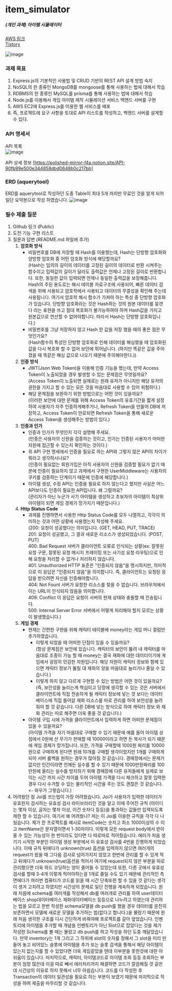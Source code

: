 # item_simulator
##### (개인 과제) 아이템 시뮬레이터
[AWS 링크](https://yonghyeon.store:3018/) <br/>
[Tistory](https://dydgustmdfl1231.tistory.com/49)

![image](https://github.com/user-attachments/assets/65222b11-7a02-4650-916e-7e13287648f0)


### 과제 목표
1. Express.js의 기본적인 사용법 및 CRUD 기반의 REST API 설계 방법 숙지
2. NoSQL의 한 종류인 MongoDB를 mongoose를 통해 사용하는 법에 대해서 학습
3. RDBMS의 한 종류인 MySQL를 prisma를 통해 사용하는 법에 대해서 학습
4. Node.js를 이용해서 게임 아이템 제작 시뮬레이션 서비스 백엔드 서버를 구현
5. AWS EC2에 Express.js를 이용한 웹 서비스를 배포
6. 즉, 프로젝트에 요구 사항을 토대로 API 리스트를 작성하고, 백엔드 서버를 설계할 수 있다.

### API 명세서
API 목록 <br/>
![image](https://github.com/user-attachments/assets/0f7f2432-01de-4184-8da1-c5bbda752660)

API 상세 정보 
[https://polished-mirror-f4a.notion.site/API-90fb99e500e344858dbd0648b0c217bb]

### ERD (aquerytool)
ERD를 aquerytool로 작성하던 도중 Table이 최대 5개 까지만 무료인 것을 알게 되어 일단 요약본으로 작성 하였습니다.
![image](https://github.com/user-attachments/assets/13ac0a81-168f-4a87-acee-7b75372ac995)


### 필수 제출 질문
1. Github 링크 (Public)
2. 도전 기능 구현 리스트
3. 질문과 답변 (README.md 파일에 추가)
    1. **암호화 방식**
        - 비밀번호를 DB에 저장할 때 Hash를 이용했는데, Hash는 단방향 암호화와 양방향 암호화 중 어떤 암호화 방식에 해당할까요? <br/>
            (Hash는 임의의 길이의 데이터를 고정된 길이의 데이터로 반환 시켜주는 함수이고 입력값의 길이가 달라도 출력값은 언제나 고정된 길이로 반환합니다.
             또한, 동일한 값이 입력되면 언제나 동일한 출력값을 보장해줍니다.
             Hash의 주된 용도로는 해시 테이블 자료구조에 사용되어, 빠른 데이터 검색을 위해 사용되고 암호학에서 사용되고 데이터의 무결성을 확인해 주는데 사용됩니다.
             여기서 암호학 해시 함수가 가져야 하는 특성 중 단방향 암호화가 있습니다.
             단방향 암호화라는 것은 Hash하는 것의 원본 데이터를 뭉갠다 라는 표현을 쓰고 절대 복호화가 불가능하여야 하며 Hash값을 가지고 원본값으로 연산할 수 없어야합니다.
             따라서 Hash는 단방향 암호화입니다.)
        - 비밀번호를 그냥 저장하지 않고 Hash 한 값을 저장 했을 때의 좋은 점은 무엇인가요? <br/>
            (Hash함수의 특성인 단방향 암호화로 인해 데이터를 해싱했을 때 암호화된 값을 다시 복호화 할 수 없어 보안에 뛰어납니다. (하지만 똑같은 값을 주어졌을 때 똑같은 해싱 값으로 나오기 때문에 주의해야한다.))
    2. **인증 방식**
        - JWT(Json Web Token)을 이용해 인증 기능을 했는데, 만약 Access Token이 노출되었을 경우 발생할 수 있는 문제점은 무엇일까요? <br/>
            (Access Token이 노출되면 실제로는 원래 유저가 아니지만 해당 유저의 권한을 가지고 할 수 있는 모든 것을 마음대로 사용할 수 있어 위험하다.)
        - 해당 문제점을 보완하기 위한 방법으로는 어떤 것이 있을까요? <br/>
            (이러한 보안에 대한 문제를 위해 Access Token의 유효기간을 짧게 설정하여 사용자가 자주 인증하게해주거나, Refresh Token을 만들어 DB에 저장하고, Access Token이 만료되면 Refresh Token을 통해 새로운 Access Token을 생성해주는 방법이 있다.)
    3. **인증과 인가**
        - 인증과 인가가 무엇인지 각각 설명해 주세요. <br/>
            (인증은 사용자의 신원을 검증하는 것이고, 인가는 인증된 사용자가 어떠한 자원에 접근할 수 있는지 확인하는 것이다.)
        - 위 API 구현 명세에서 인증을 필요로 하는 API와 그렇지 않은 API의 차이가 뭐라고 생각하시나요? <br/>
            (인증이 필요없는 회원가입은 아직 사용자의 신원을 검증할 필요가 없기 때문에 인증이 필요하지 않고 과제에서 구현한 UserMiddleware는 사용자의 쿠키를 검증하는 단계이기 때문에 인증에 해당합니다.)
        - 아이템 생성, 수정 API는 인증을 필요로 하지 않는다고 했지만 사실은 어느 API보다도 인증이 필요한 API입니다. 왜 그럴까요? <br/>
            (관리자가 아닌 누군가 사기 아이템을 생성하고 초보자의 아이템이 최상위 아이템이 되면 게임 경제가 망가지기 때문입니다.)
    4. **Http Status Code**
        - 과제를 진행하면서 사용한 Http Status Code를 모두 나열하고, 각각이 의미하는 것과 어떤 상황에 사용했는지 작성해 주세요. <br/>
            (200: 요청이 성공했다는 의미입니다. (GET, HEAD, PUT, TRACE) <br/>
             201: 요청이 성공했고, 그 결과 새로운 리소스가 생성되었습니다. (POST, PUT) <br/>
             400: Bad Request 서버가 클라이언트 오류로 인식되는 상황(ex: 잘못된 요청 구문, 잘못된 요청 메시지 프레이밍 또는 사기성 요청 라우팅)으로 인해 요청을 처리할 수 없거나 처리하지 않습니다. <br/>
             401: Unauthorized HTTP 표준은 "인증되지 않음"을 명시하지만, 의미적으로 이 응답은 "인증되지 않음"을 의미합니다. 즉, 클라이언트는 요청된 응답을 받으려면 자신을 인증해야합니다. <br/>
             404: Not Fount 서버가 요청한 리소스를 찾을 수 없습니다. 브라우저에서 이는 URL이 인식되지 않음을 의미합니다. <br/>
             409: Conflict 이 응답은 요청이 서버의 현재 상태와 충돌할 때 전송됩니다. <br/>
             500: Internal Server Error 서버에서 어떻게 처리해야 할지 모르는 상황이 발생했습니다.)    <br/>
    5. **게임 경제**
        - 현재는 간편한 구현을 위해 캐릭터 테이블에 money라는 게임 머니 컬럼만 추가하였습니다.
            - 이렇게 되었을 때 어떠한 단점이 있을 수 있을까요? <br/>
             (항상 문제점은 보안에 있습니다. 캐릭터의 보안이 뚫려 내 캐릭터를 마음대로 조종이 가능 할 때 money는 결국 재화에 대한 데이터이기에 게임에서 굉장히 민감한 자원입니다.
              해당 자원이 캐릭터 정보와 함께 있으면 캐릭터 정보가 뚫릴 댸 재화의 양을 마음대로 늘리거나 줄일 수 있습니다.)
            - 이렇게 하지 않고 다르게 구현할 수 있는 방법은 어떤 것이 있을까요? <br/>
             (즉, 보안성을 늘리는게 핵심이고 당장에 생각할 수 있는 것은 서버에서 클라이언트에 직접 전송하게 될 캐릭터 정보에 넣는 것 보다는 데이터베이스에 직접 들어갈 재화 리소스를 따로 관리를 하여
              보안성을 늘려줘야 할 것 같습니다. 다른 DB에 넣는 방식으로 하여 캐릭터 정보 와 재화 관리는 따로 해주면 더욱 좋을 것 같습니다.)
        - 아이템 구입 시에 가격을 클라이언트에서 입력하게 하면 어떠한 문제점이 있을 수 있을까요? <br/>
             (아이템 가격을 자기 마음대로 구매할 수 있기 때문에 예를 들어 아이템 상점에서 0원에 산 무기가 판매할 때 10000이라고 하면 돈 복사가 되기 떄문에 게임 경제가 망가집니다.
              또한, 가격을 구매할때 1000원 짜리를 10000원으로 구매하게 된다면 원래 10개를 구매할 생각이었지만 1개를 구매하게 되어 서버 롤백을 원하는 경우가 많아질 것 같습니다.
              경매장에서는 문제가 없지만 인간이라면 언제든 실수를 할 수 있기 때문에 1000만원짜리를 100만원에 올리는 실수를 방지하기 위해 경매장에 다른 유저들에게 실제로 보이는 시간 까지 시간 차이를 두어
              아이템 가격을 다시 체크하고 잘못 입력한 경우 다시 수거할 수 있는 물리적인 시간을 주는 것도 괜찮은 것 같습니다. <- 와우가 그렇습니다.)
4. 어려웠던 점
   Joi를 쓰는법이 가장 어려웠습니다. Joi가 사용자가 입력한 데이터가 유효한지 검사하는 유효성 검사 라이브러리인 것을 알고 이때 주어진 규칙
   (아이디는 몇자 이상, 글자는 몇자 이상, 이건 숫자다 등등)을 통과하는 값들만 입력되도록 제한 할 수 있습니다.
   여기서 왜 어려웠나? 저는 이 Joi를 이용한 규칙을 각각 다 나눴습니다. 제가 한 프로젝트를 예시로 itemCode는 숫자고 최소 1000이상의 수 이고 itemName은 문자열이면서 1-30자이다.
   이렇게 모든 request body에서 받아올 수 있는 가능성이 한 번이라도 있다면 다 따로따로 적어줬습니다.
   에러가 처음 생기기 시작한 부분인 아이템 생성 부분에서 이 유효성 검사를 4번을 진행하게 되었습니다. 이때 규칙 뒤에다가 unknown(true) 옵션을 입력하지 않으면 여러개의 request가 왔을 때
   그다음 검사로 넘어가지지 않았고 한번에 관리를 할 수 있게 적고 뒤에다가 unknown(true)옵션을 적어서
   여기에 request되지 않은 부분을 따로 관리했으면 더욱 하드 코딩하는 양이 줄어들 수 있었는데 또한, 다른 곳에서 유효성 검사를 할때 3-4개 이렇게 적어야하는걸 1개로 줄일 수도 있기
   때문에 관리적인 측면에다가 여러번 컴퓨터가 코드를 읽을 때 시간 단축또한 할 수 있을 것 같다는 생각이 생겨 고치려고
   하였지만 시간상의 문제로 일단 진행을 계속하게 되었습니다.
   원래 처음에 schema를 여러개를 작성해서 db를 여러개로 관리를 하여 user데이터베이스 shop데이터베이스 재화데이터베이스 등등으로 나누려고 하였는데 관리하는 법을 모르고
   한번 작성한 schema모델을 db push를 했을 경우 데이터를 온전히 보존하면서 모델에 새로운 모델을 추가하는 법(없다고 합니다.)을
   몰랐기 때문에 원래 처음 생각한 구조를 다시 간단하게 바꿔야해 프로젝트를 갈아 엎었습니다.
   인벤토리에 아이템을 추가할 때 개념을 인벤토리가 아닌 Slot으로 잡았다는 것을 제가 작성한 Schema를 볼 때는 몰랐고 db push를 하고 작성을 하던 도중 깨달았습니다.
   만약 inventory는 1개 그리고 그 하위에 slot의 숫자를 정해서 그 slot을 미리 만들어 놓고 비어있느 슬롯에 아이템을 추가 또는 슬롯
   검색을 통해서 해당 아이템이 있는지 없는지를 할 수 있었다면 더욱 게임같았을 탠데 이부분을 못한것에 대한 아쉬움이 있습니다.
   마지막으로, 캐릭터, 아이템코드로 아이템 조회 등등 조회하는 부분이 엄청 많은데 이걸 따로 빼서 에러처리까지 해결하면 코드가 깔끔해질 것 같은데 시간상의 이유로 하지 못해서 너무 아쉽습니다.
   코드를 다 작성한 후 Transaction의 데이터 일관성을 필요로 하는 부분이 보였기 때문에 마지막으로 작성을 하여 제출을 마무리할 것 같습니다.
